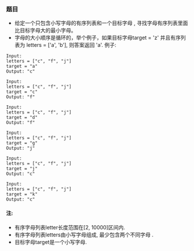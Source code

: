 ### 题目
* 给定一个只包含小写字母的有序列表和一个目标字母 , 寻找字母有序列表里面比目标字母大的最小字母。
* 字母的大小顺序是循环的，举个例子，如果目标字母target = 'z' 并且有序列表为 letters = ['a', 'b'], 则答案返回 'a'.
例子:
```
Input:
letters = ["c", "f", "j"]
target = "a"
Output: "c"

Input:
letters = ["c", "f", "j"]
target = "c"
Output: "f"

Input:
letters = ["c", "f", "j"]
target = "d"
Output: "f"

Input:
letters = ["c", "f", "j"]
target = "g"
Output: "j"

Input:
letters = ["c", "f", "j"]
target = "j"
Output: "c"

Input:
letters = ["c", "f", "j"]
target = "k"
Output: "c"
```

#### 注:
* 有序字母列表letter长度范围在[2, 10000]区间内.
* 有序字母列表letters由小写字母组成, 最少包含两个不同字母 .
* 目标字母target是一个小写字母.
